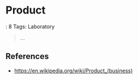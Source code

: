 # Product

: 8
Tags: Laboratory

> …
> 

## References

- https://en.wikipedia.org/wiki/Product_(business)